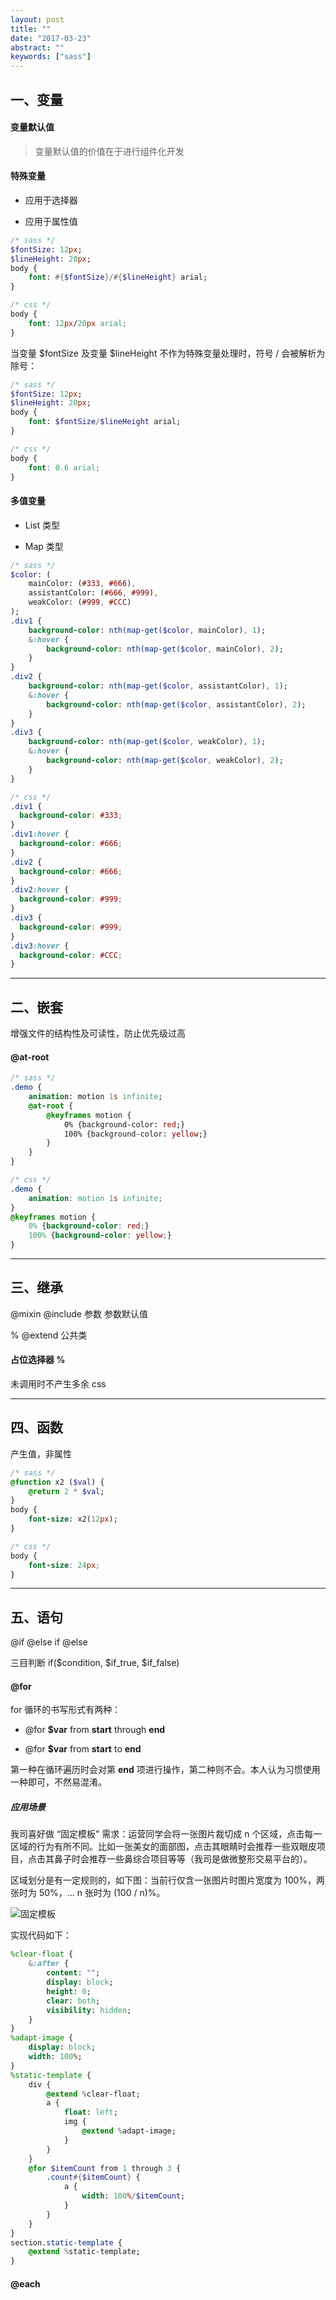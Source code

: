 ```yaml
---
layout: post
title: ""
date: "2017-03-23"
abstract: ""
keywords: ["sass"]
---
```


## 一、变量

#### 变量默认值

> 变量默认值的价值在于进行组件化开发

#### 特殊变量

+ 应用于选择器

+ 应用于属性值

```sass
/* sass */
$fontSize: 12px;
$lineHeight: 20px;
body {
    font: #{$fontSize}/#{$lineHeight} arial;
}
```

```css
/* css */
body {
    font: 12px/20px arial;
}
```

当变量 $fontSize 及变量 $lineHeight 不作为特殊变量处理时，符号 / 会被解析为除号：

```sass
/* sass */
$fontSize: 12px;
$lineHeight: 20px;
body {
    font: $fontSize/$lineHeight arial;
}
```

```css
/* css */
body {
    font: 0.6 arial;
}
```

#### 多值变量

+ List 类型

+ Map 类型

```sass
/* sass */
$color: (
    mainColor: (#333, #666),
    assistantColor: (#666, #999),
    weakColor: (#999, #CCC)
);
.div1 {
    background-color: nth(map-get($color, mainColor), 1);
    &:hover {
        background-color: nth(map-get($color, mainColor), 2);
    }
}
.div2 {
    background-color: nth(map-get($color, assistantColor), 1);
    &:hover {
        background-color: nth(map-get($color, assistantColor), 2);
    }
}
.div3 {
    background-color: nth(map-get($color, weakColor), 1);
    &:hover {
        background-color: nth(map-get($color, weakColor), 2);
    }
}
```

```css
/* css */
.div1 {
  background-color: #333;
}
.div1:hover {
  background-color: #666;
}
.div2 {
  background-color: #666;
}
.div2:hover {
  background-color: #999;
}
.div3 {
  background-color: #999;
}
.div3:hover {
  background-color: #CCC;
}
```

*****

## 二、嵌套

增强文件的结构性及可读性，防止优先级过高

#### @at-root

```sass
/* sass */
.demo {
    animation: motion 1s infinite;
    @at-root {
        @keyframes motion {
            0% {background-color: red;}
            100% {background-color: yellow;}
        }
    }
}
```

```css
/* css */
.demo {
    animation: motion 1s infinite;
}
@keyframes motion {
    0% {background-color: red;}
    100% {background-color: yellow;}
}
```

*****

## 三、继承

@mixin @include 参数 参数默认值

% @extend 公共类

#### 占位选择器 %

未调用时不产生多余 css

*****

## 四、函数

产生值，非属性

```sass
/* sass */
@function x2 ($val) {
    @return 2 * $val;
}
body {
    font-size: x2(12px);
}
```

```css
/* css */
body {
    font-size: 24px;
}
```

*****

## 五、语句

@if  @else if  @else

三目判断 if($condition, $if_true, $if_false)

#### @for

for 循环的书写形式有两种：

+ @for __$var__ from __start__ through __end__

+ @for __$var__ from __start__ to __end__

第一种在循环遍历时会对第 __end__ 项进行操作，第二种则不会。本人认为习惯使用一种即可，不然易混淆。

##### 应用场景

我司喜好做 “固定模板” 需求：运营同学会将一张图片裁切成 n 个区域，点击每一区域的行为有所不同。比如一张美女的面部图，点击其眼睛时会推荐一些双眼皮项目，点击其鼻子时会推荐一些鼻综合项目等等（我司是做微整形交易平台的）。

区域划分是有一定规则的，如下图：当前行仅含一张图片时图片宽度为 100%，两张时为 50%，... n 张时为 (100 / n)%。

![固定模板](http://onppksal8.bkt.clouddn.com/static-template.jpg)

实现代码如下：

```sass
%clear-float {
    &:after {
        content: "";
        display: block;
        height: 0;
        clear: both;
        visibility: hidden;
    }
}
%adapt-image {
    display: block;
    width: 100%;
}
%static-template {
    div {
        @extend %clear-float;
        a {
            float: left;           
            img {
                @extend %adapt-image;
            }
        }
    }
    @for $itemCount from 1 through 3 {
        .count#{$itemCount} {
            a {
                width: 100%/$itemCount;
            }
        }
    }
}
section.static-template {
    @extend %static-template;
}
```

#### @each
